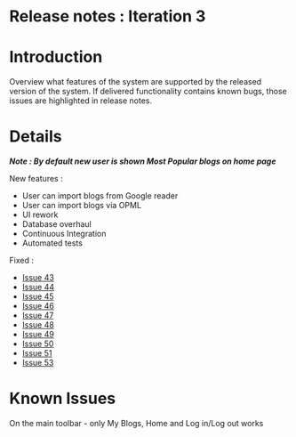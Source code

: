# Release notes : Iteration 3 #

# Introduction #

Overview what features of the system are supported by the released version of the system. If delivered functionality contains known bugs, those issues are highlighted in release notes.

# Details #

**_Note : By default new user is shown Most Popular blogs on home page_**


New features :
  * User can import blogs from Google reader
  * User can import blogs via OPML
  * UI rework
  * Database overhaul
  * Continuous Integration
  * Automated tests

Fixed :
  * [Issue 43](https://code.google.com/p/os-blog-aggregator/issues/detail?id=43)
  * [Issue 44](https://code.google.com/p/os-blog-aggregator/issues/detail?id=44)
  * [Issue 45](https://code.google.com/p/os-blog-aggregator/issues/detail?id=45)
  * [Issue 46](https://code.google.com/p/os-blog-aggregator/issues/detail?id=46)
  * [Issue 47](https://code.google.com/p/os-blog-aggregator/issues/detail?id=47)
  * [Issue 48](https://code.google.com/p/os-blog-aggregator/issues/detail?id=48)
  * [Issue 49](https://code.google.com/p/os-blog-aggregator/issues/detail?id=49)
  * [Issue 50](https://code.google.com/p/os-blog-aggregator/issues/detail?id=50)
  * [Issue 51](https://code.google.com/p/os-blog-aggregator/issues/detail?id=51)
  * [Issue 53](https://code.google.com/p/os-blog-aggregator/issues/detail?id=53)

# Known Issues #

On the main toolbar - only My Blogs, Home and Log in/Log out works